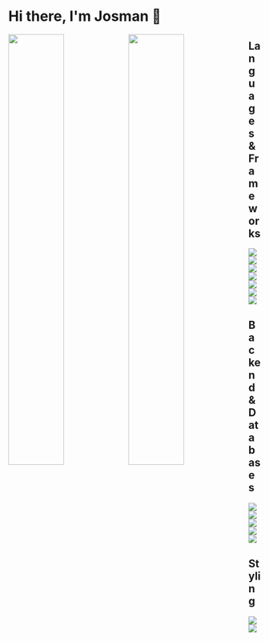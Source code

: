 # Hi there, I'm Josman 👋

<img align='left' width='47%' src="https://github-readme-stats.vercel.app/api?username=jmaldama8110"/>
<img align='left' width='47%' src="https://github-readme-stats.vercel.app/api/top-langs/?username=jmaldama8110&langs_count=5" />

## Languages & Frameworks
<img align='left' src="https://img.shields.io/badge/javascript-%23323330.svg?style=for-the-badge&logo=javascript&logoColor=%23F7DF1E"/>
<img align='left' src="https://img.shields.io/badge/html5-%23E34F26.svg?style=for-the-badge&logo=html5&logoColor=white" />
<img align='left' src="https://img.shields.io/badge/css3-%231572B6.svg?style=for-the-badge&logo=css3&logoColor=white" />
<img align='left' src="https://img.shields.io/badge/ruby-%23CC342D.svg?style=for-the-badge&logo=ruby&logoColor=white" />
<img align='left' src="https://img.shields.io/badge/typescript-%23007ACC.svg?style=for-the-badge&logo=typescript&logoColor=white" />
<img align='left' src="https://img.shields.io/badge/react-%2320232a.svg?style=for-the-badge&logo=react&logoColor=%2361DAFB" />
<img src="https://img.shields.io/badge/Ionic-%233880FF.svg?style=for-the-badge&logo=Ionic&logoColor=white" />

## Backend & Databases
<img align='left' src="https://img.shields.io/badge/node.js-6DA55F?style=for-the-badge&logo=node.js&logoColor=white" />
<img align='left'src="https://img.shields.io/badge/MongoDB-%234ea94b.svg?style=for-the-badge&logo=mongodb&logoColor=white" />
<img align='left'src="https://img.shields.io/badge/Microsoft%20SQL%20Server-CC2927?style=for-the-badge&logo=microsoft%20sql%20server&logoColor=white" />
<img align='left' src='https://img.shields.io/badge/mysql-%2300f.svg?style=for-the-badge&logo=mysql&logoColor=white' />
<img src="https://img.shields.io/badge/Couchbase-EA2328?style=for-the-badge&logo=couchbase&logoColor=white" />


## Styling
<img align='left' src="https://img.shields.io/badge/tailwindcss-%2338B2AC.svg?style=for-the-badge&logo=tailwind-css&logoColor=white" />
<img src="https://img.shields.io/badge/SASS-hotpink.svg?style=for-the-badge&logo=SASS&logoColor=white" />

